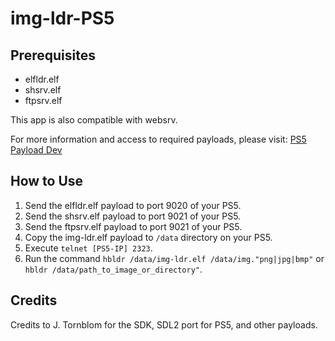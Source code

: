 # img-ldr-PS5

## Prerequisites
- elfldr.elf
- shsrv.elf
- ftpsrv.elf

This app is also compatible with websrv.

For more information and access to required payloads, please visit: [PS5 Payload Dev](https://github.com/ps5-payload-dev)

## How to Use
1. Send the elfldr.elf payload to port 9020 of your PS5.
2. Send the shsrv.elf payload to port 9021 of your PS5.
3. Send the ftpsrv.elf payload to port 9021 of your PS5.
4. Copy the img-ldr.elf payload to `/data` directory on your PS5.
5. Execute `telnet [PS5-IP] 2323`.
6. Run the command `hbldr /data/img-ldr.elf /data/img."png|jpg|bmp"` or `hbldr /data/path_to_image_or_directory"`.

## Credits
Credits to J. Tornblom for the SDK, SDL2 port for PS5, and other payloads.
